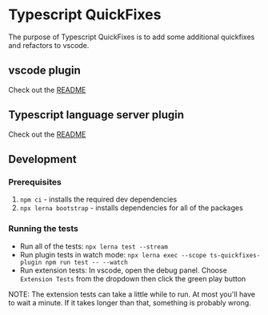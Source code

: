 # Typescript QuickFixes

The purpose of Typescript QuickFixes is to add some additional quickfixes and
refactors to vscode.

## vscode plugin

Check out the [README](./packages/extension/README.md)

## Typescript language server plugin

Check out the [README](./packages/plugin/README.md)


## Development

### Prerequisites

1. `npm ci` - installs the required dev dependencies
2. `npx lerna bootstrap` - installs dependencies for all of the packages

### Running the tests

- Run all of the tests: `npx lerna test --stream`
- Run plugin tests in watch mode: `npx lerna exec --scope ts-quickfixes-plugin npm run test -- --watch`
- Run extension tests: In vscode, open the debug panel. Choose `Extension Tests` 
  from the dropdown then click the green play button

NOTE: The extension tests can take a little while to run. At most you'll have to wait
a minute. If it takes longer than that, something is probably wrong.
